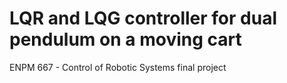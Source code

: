 # LQR and LQG controller for dual pendulum on a moving cart
ENPM 667 - Control of Robotic Systems final project
